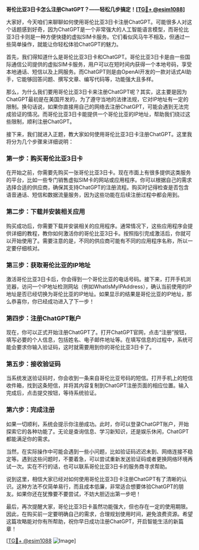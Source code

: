 **哥伦比亚3日卡怎么注册ChatGPT？——轻松几步搞定！[[TG💪+ @esim1088](https://t.me/s/esim1088)]**

大家好，今天咱们来聊聊如何使用哥伦比亚3日卡注册ChatGPT。可能很多人对这个话题感到好奇，因为ChatGPT是一个非常强大的人工智能语言模型，而哥伦比亚3日卡则是一种方便快捷的虚拟SIM卡服务。它们看似风马牛不相及，但通过一些简单操作，就能让你轻松体验ChatGPT的魅力。

首先，我们得知道什么是哥伦比亚3日卡和ChatGPT。哥伦比亚3日卡是由一些国际通信公司提供的虚拟SIM卡服务，用户可以在短时间内获得一个本地号码，享受本地通话、短信以及上网服务。而ChatGPT则是由OpenAI开发的一款对话式AI助手，它能够回答问题、撰写文章、编写代码等，功能强大且多样。

那么，为什么我们要用哥伦比亚3日卡来注册ChatGPT呢？其实，这主要是因为ChatGPT最初是在美国开发的，为了遵守当地的法律法规，它对IP地址有一定的限制。换句话说，如果你直接用自己的网络去注册ChatGPT，可能会遇到无法完成验证的情况。而哥伦比亚3日卡能提供一个哥伦比亚的IP地址，帮助我们绕过这些限制，顺利注册ChatGPT。

接下来，我们就进入正题，教大家如何使用哥伦比亚3日卡注册ChatGPT。这里我将分为几个步骤来详细说明：

### **第一步：购买哥伦比亚3日卡**
在开始之前，你需要先购买一张哥伦比亚3日卡。现在市面上有很多提供这类服务的平台，比如一些专门销售虚拟SIM卡的网站或应用程序。你可以根据自己的需求选择合适的供应商，确保其支持ChatGPT的注册流程。购买时记得检查是否包含语音通话、短信和数据流量服务，因为这些功能在后续注册过程中都会用到。

### **第二步：下载并安装相关应用**
购买成功后，你需要下载并安装相关的应用程序。通常情况下，这些应用程序会提供详细的教程，教你如何激活你的哥伦比亚3日卡。按照指引完成激活后，你就可以开始使用了。需要注意的是，不同的供应商可能有不同的应用程序名称，所以一定要仔细核对。

### **第三步：获取哥伦比亚的IP地址**
激活哥伦比亚3日卡后，你会得到一个哥伦比亚的电话号码。接下来，打开手机浏览器，访问一个IP地址检测网站（例如WhatIsMyIPAddress），确认当前使用的IP地址是否已经切换为哥伦比亚的IP地址。如果显示的结果是哥伦比亚的IP地址，那么恭喜你，你已经成功进入了下一步！

### **第四步：注册ChatGPT账户**
现在，你可以正式开始注册ChatGPT了。打开ChatGPT官网，点击“注册”按钮，填写必要的个人信息，包括姓名、电子邮件地址等。在填写信息的过程中，系统可能会要求你输入验证码，这时就需要用到你的哥伦比亚3日卡了。

### **第五步：接收验证码**
当系统发送验证码时，你会收到一条来自哥伦比亚号码的短信。打开手机上的短信收件箱，找到这条短信，并将其内容复制到ChatGPT注册页面的相应位置。输入完成后，点击提交按钮，等待系统验证。

### **第六步：完成注册**
如果一切顺利，系统会提示你注册成功。此时，你可以登录ChatGPT账户，开始探索它的各种功能了。无论是查询信息、学习新知识，还是娱乐休闲，ChatGPT都能满足你的需求。

当然，在实际操作中可能会遇到一些小问题，比如验证码迟迟未到、网络连接不稳定等。遇到这些问题时，不要着急，可以尝试重新发送验证码或者更换网络环境再试一次。实在不行的话，也可以联系哥伦比亚3日卡的服务商寻求帮助。

说到这里，相信大家已经对如何使用哥伦比亚3日卡注册ChatGPT有了清晰的认识。这种方法不仅简单易行，而且成本低廉，非常适合想要体验ChatGPT的朋友。如果你还在犹豫要不要尝试，不妨大胆迈出第一步吧！

最后，再次提醒大家，哥伦比亚3日卡虽然功能强大，但也存在一定的使用期限。因此，在购买前一定要明确自己的需求，合理规划使用时间，避免浪费资源。希望这篇攻略能对你有所帮助，祝你早日成功注册ChatGPT，开启智能生活的新篇章！

[[TG💪+ @esim1088](https://t.me/s/esim1088) ![Image](https://i.postimg.cc/4NQfJmqS/Snipaste-2025-05-13-00-14-12.png)]